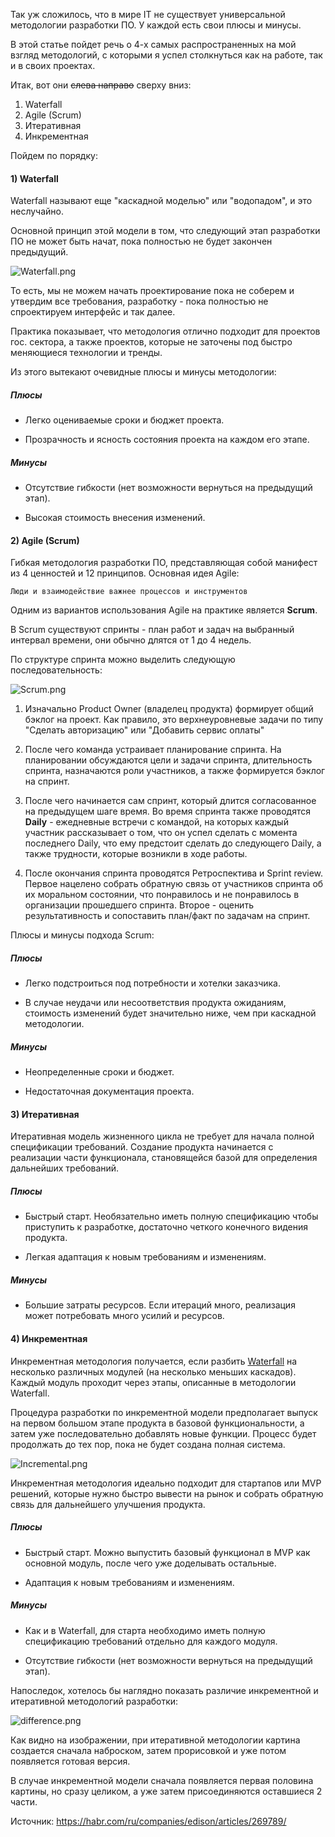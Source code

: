 
Так уж сложилось, что в мире IT не существует универсальной методологии разработки ПО. У каждой есть свои плюсы и минусы.

В этой статье пойдет речь о 4-х самых распространенных на мой взгляд методологий, с которыми я успел столкнуться как на работе, так и в своих проектах.

Итак, вот они ~~слева направо~~ сверху вниз:

1) Waterfall
2) Agile (Scrum)
3) Итеративная
4) Инкрементная

Пойдем по порядку:

#### 1) Waterfall

Waterfall называют еще "каскадной моделью" или "водопадом", и это неслучайно.

Основной принцип этой модели в том, что следующий этап разработки ПО не может быть начат, пока полностью не будет закончен предыдущий.

![Waterfall.png](./Waterfall.png)

То есть, мы не можем начать проектирование пока не соберем и утвердим все требования, разработку - пока полностью не спроектируем интерфейс и так далее.

Практика показывает, что методология отлично подходит для проектов гос. сектора, а также проектов, которые не заточены под быстро меняющиеся технологии и тренды.

Из этого вытекают очевидные плюсы и минусы методологии:

##### Плюсы

* Легко оцениваемые сроки и бюджет проекта.

* Прозрачность и ясность состояния проекта на каждом его этапе.

##### Минусы

* Отсутствие гибкости (нет возможности вернуться на предыдущий этап).

* Высокая стоимость внесения изменений.


#### 2) Agile (Scrum)

Гибкая методология разработки ПО, представляющая собой манифест из 4 ценностей и 12 принципов. Основная идея Agile:

	Люди и взаимодействие важнее процессов и инструментов

Одним из вариантов использования Agile на практике является **Scrum**.

В Scrum существуют спринты - план работ и задач на выбранный интервал времени, они обычно длятся от 1 до 4 недель. 

По структуре спринта можно выделить следующую последовательность:

![Scrum.png](./Scrum.png)

1) Изначально Product Owner (владелец продукта) формирует общий бэклог на проект. Как правило, это верхнеуровневые задачи по типу "Сделать авторизацию" или "Добавить сервис оплаты"

2) После чего команда устраивает планирование спринта. На планировании обсуждаются цели и задачи спринта, длительность спринта, назначаются роли участников, а также формируется бэклог на спринт.

3) После чего начинается сам спринт, который длится согласованное на предыдущем шаге время. Во время спринта также проводятся **Daily** - ежедневные встречи с командой, на которых каждый участник рассказывает о том, что он успел сделать с момента последнего Daily, что ему предстоит сделать до следующего Daily, а также трудности, которые возникли в ходе работы.

4) После окончания спринта проводятся Ретроспектива и Sprint review. Первое нацелено собрать обратную связь от участников спринта об их моральном состоянии, что понравилось и не понравилось в организации прошедшего спринта. Второе - оценить результативность и сопоставить план/факт по задачам на спринт.

Плюсы и минусы подхода Scrum:

##### Плюсы

* Легко подстроиться под потребности и хотелки заказчика.

* В случае неудачи или несоответствия продукта ожиданиям, стоимость изменений будет значительно ниже, чем при каскадной методологии.

##### Минусы

* Неопределенные сроки и бюджет. 

* Недостаточная документация проекта.


#### 3) Итеративная

Итеративная модель жизненного цикла не требует для начала полной спецификации требований. Создание продукта начинается с реализации части функционала, становящейся базой для определения дальнейших требований.

##### Плюсы

* Быстрый старт. Необязательно иметь полную спецификацию чтобы приступить к разработке, достаточно четкого конечного видения продукта.

* Легкая адаптация к новым требованиям и изменениям.

##### Минусы

* Большие затраты ресурсов. Если итераций много, реализация может потребовать много усилий и ресурсов.


#### 4) Инкрементная

Инкрементная методология получается, если разбить [Waterfall](#1-waterfall) на несколько различных модулей (на несколько меньших каскадов). Каждый модуль проходит через этапы, описанные в методологии Waterfall. 

Процедура разработки по инкрементной модели предполагает выпуск на первом большом этапе продукта в базовой функциональности, а затем уже последовательно добавлять новые функции. Процесс будет продолжать до тех пор, пока не будет создана полная система.

![Incremental.png](./Incremental.png)

Инкрементная методология идеально подходит для стартапов или MVP решений, которые нужно быстро вывести на рынок и собрать обратную связь для дальнейшего улучшения продукта.

##### Плюсы

* Быстрый старт. Можно выпустить базовый функционал в MVP как основной модуль, после чего уже доделывать остальные.

* Адаптация к новым требованиям и изменениям.

##### Минусы

* Как и в Waterfall, для старта необходимо иметь полную спецификацию требований отдельно для каждого модуля.

* Отсутствие гибкости (нет возможности вернуться на предыдущий этап).



Напоследок, хотелось бы наглядно показать различие инкрементной и итеративной методологий разработки:

![difference.png](./difference.png)

Как видно на изображении, при итеративной методологии картина создается сначала наброском, затем прорисовкой и уже потом появляется готовая версия.

В случае инкрементной модели сначала появляется первая половина картины, но сразу целиком, а уже затем присоединяются оставшиеся 2 части.


Источник: https://habr.com/ru/companies/edison/articles/269789/
